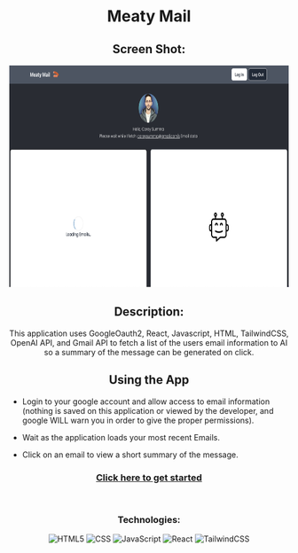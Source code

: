 <div id="description" align="center">

# Meaty Mail

## Screen Shot:
<img
    src="src/assets/appss.png"
    width="800" height="400"
/>

## Description:
This application uses GoogleOauth2, React, Javascript, HTML, TailwindCSS, OpenAI API, and Gmail API to fetch a list of the users email information to AI so a summary of the message can be generated on click.

## Using the App
</div>

- Login to your google account and allow access to email information (nothing is saved on this application or viewed by the developer, and google WILL warn you in order to give the proper permissions).

- Wait as the application loads your most recent Emails.

- Click on an email to view a short summary of the message.

<div align='center'>

### [Click here to get started](https://gmail-ai.netlify.app/)

</div>
</br>


<div align='center'>

<h3>
Technologies:
</h3>

![HTML5](https://img.shields.io/badge/html5-%23E34F26.svg?style=for-the-badge&logo=html5&logoColor=white)
![CSS](https://img.shields.io/badge/CSS-239120?&style=for-the-badge&logo=css3&logoColor=white)
![JavaScript](https://img.shields.io/badge/JavaScript-323330?style=for-the-badge&logo=javascript&logoColor=F7DF1E)
![React](https://img.shields.io/badge/react-%2320232a.svg?style=for-the-badge&logo=react&logoColor=%2361DAFB)
![TailwindCSS](https://img.shields.io/badge/tailwindcss-%2338B2AC.svg?style=for-the-badge&logo=tailwind-css&logoColor=white)

</div>


